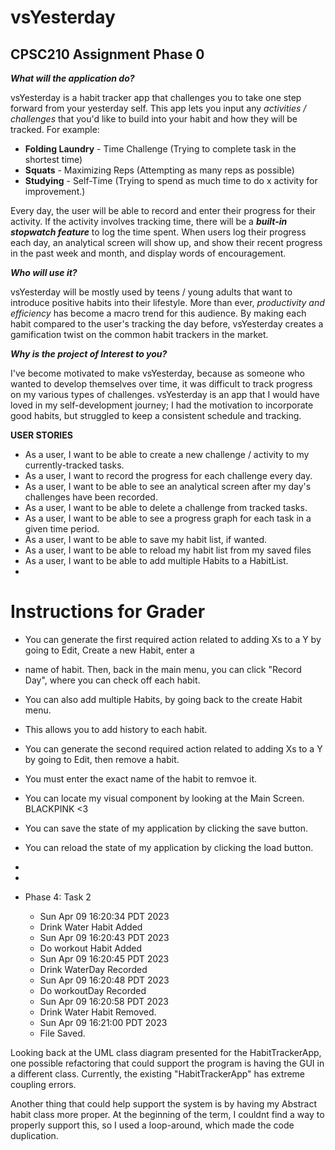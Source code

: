 # vsYesterday



## CPSC210 Assignment Phase 0 ##

***What will the application do?***

vsYesterday is a habit tracker app that challenges you to take one step forward from your yesterday self. 
This app lets you input any *activities / challenges* that you'd like to build
into your habit and how they will be tracked. 
For example: 
- **Folding Laundry** - Time Challenge (Trying to complete task in the shortest time)
- **Squats** - Maximizing Reps (Attempting as many reps as possible)
- **Studying** - Self-Time (Trying to spend as much time to do x activity for improvement.)

Every day, the user will be able to record and enter their progress for their activity.
If the activity involves tracking time, there will be a ***built-in stopwatch feature*** to log the time spent.
When users log their progress each day, an analytical screen will show up, and show their recent progress in the
past week and month, and display words of encouragement. 

***Who will use it?***

vsYesterday will be mostly used by teens / young adults that want to introduce positive habits into their lifestyle.
More than ever, *productivity and efficiency* has become a macro trend for this audience.
By making each habit compared to the user's tracking the day before, vsYesterday creates a gamification twist
on the common habit trackers in the market.

***Why is the project of Interest to you?***

I've become motivated to make vsYesterday, because as someone who wanted to develop themselves over time, 
it was difficult to track progress on my various types of challenges.
vsYesterday is an app that I would have loved in my self-development journey; I had the motivation to incorporate good 
habits, but struggled to keep a  consistent schedule and tracking. 


**USER STORIES**
- As a user, I want to be able to create a new challenge / activity to my currently-tracked tasks.
- As a user, I want to record the progress for each challenge every day.
- As a user, I want to be able to see an analytical screen after my day's challenges have been recorded. 
- As a user, I want to be able to delete a challenge from tracked tasks.
- As a user, I want to be able to see a progress graph for each task in a given time period. 
- As a user, I want to be able to save my habit list, if wanted.
- As a user, I want to be able to reload my habit list from my saved files
- As a user, I want to be able to add multiple Habits to a HabitList.
- 
# Instructions for Grader

- You can generate the first required action related to adding Xs to a Y by going to Edit, Create a new Habit, enter a 
- name of habit. Then, back in the main menu, you can click "Record Day", where you can check off each habit.
- You can also add multiple Habits, by going back to the create Habit menu.
- This allows you to add history to each habit.

- You can generate the second required action related to adding Xs to a Y by going to Edit, then remove a habit.
- You must enter the exact name of the habit to remvoe it.
- You can locate my visual component by looking at the Main Screen. BLACKPINK <3
- You can save the state of my application by clicking the save button.
- You can reload the state of my application by clicking the load button.
- 
- 
- Phase 4: Task 2
  - Sun Apr 09 16:20:34 PDT 2023
  - Drink Water Habit Added
  - Sun Apr 09 16:20:43 PDT 2023
  - Do workout Habit Added
  - Sun Apr 09 16:20:45 PDT 2023
  - Drink WaterDay Recorded
  - Sun Apr 09 16:20:48 PDT 2023
  - Do workoutDay Recorded
  - Sun Apr 09 16:20:58 PDT 2023
  - Drink Water Habit Removed.
  - Sun Apr 09 16:21:00 PDT 2023
  - File Saved.


Looking back at the UML class diagram presented for the HabitTrackerApp, one possible refactoring that could 
support the program is having the GUI in a different class. Currently, the existing "HabitTrackerApp" has extreme 
coupling errors.

Another thing that could help support the system is by having my Abstract habit class more proper. At the beginning of 
the term, I couldnt find a way to properly support this, so I used a loop-around, which made the code duplication.